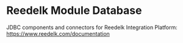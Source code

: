 # Reedelk Module Database

JDBC components and connectors for Reedelk Integration Platform: https://www.reedelk.com/documentation
